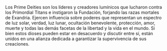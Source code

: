 Los Prime Deities son los líderes y creadores lumínicos que lucharon contra los Primordial Titans e instigaron la Fundación, forjando las razas mortales de Exandria. Ejercen influencia sobre poderes que representan un espectro de luz solar, verdad, luz lunar, ocultación benevolente, protección, amor, muerte y todas las demás facetas de la libertad y la vida en el mundo. Si bien estos dioses pueden estar en desacuerdo y discutir entre sí, están unidos en una alianza dedicada a garantizar la supervivencia de sus creaciones.
